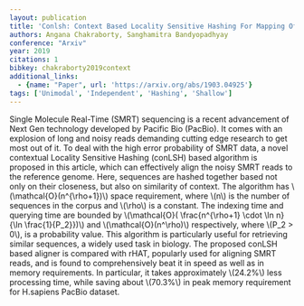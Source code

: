 ```yaml
---
layout: publication
title: 'Conlsh: Context Based Locality Sensitive Hashing For Mapping Of Noisy SMRT Reads'
authors: Angana Chakraborty, Sanghamitra Bandyopadhyay
conference: "Arxiv"
year: 2019
citations: 1
bibkey: chakraborty2019context
additional_links:
  - {name: "Paper", url: 'https://arxiv.org/abs/1903.04925'}
tags: ['Unimodal', 'Independent', 'Hashing', 'Shallow']
---
```

Single Molecule Real-Time (SMRT) sequencing is a recent advancement of Next
Gen technology developed by Pacific Bio (PacBio). It comes with an explosion of
long and noisy reads demanding cutting edge research to get most out of it. To
deal with the high error probability of SMRT data, a novel contextual Locality
Sensitive Hashing (conLSH) based algorithm is proposed in this article, which
can effectively align the noisy SMRT reads to the reference genome. Here,
sequences are hashed together based not only on their closeness, but also on
similarity of context. The algorithm has \\(\mathcal\{O\}(n^\{\rho+1\})\\) space
requirement, where \\(n\\) is the number of sequences in the corpus and \\(\rho\\) is a
constant. The indexing time and querying time are bounded by \\(\mathcal\{O\}(
\frac\{n^\{\rho+1\} \cdot \ln n\}\{\ln \frac\{1\}\{P_2\}\})\\) and \\(\mathcal\{O\}(n^\rho)\\)
respectively, where \\(P_2 > 0\\), is a probability value. This algorithm is
particularly useful for retrieving similar sequences, a widely used task in
biology. The proposed conLSH based aligner is compared with rHAT, popularly
used for aligning SMRT reads, and is found to comprehensively beat it in speed
as well as in memory requirements. In particular, it takes approximately
\\(24.2%\\) less processing time, while saving about \\(70.3%\\) in peak memory
requirement for H.sapiens PacBio dataset.
